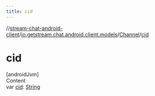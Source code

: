 ```yaml
---
title: cid
---
```

//[stream-chat-android-client](../../../index.md)/[io.getstream.chat.android.client.models](../index.md)/[Channel](index.md)/[cid](cid.md)



# cid  
[androidJvm]  
Content  
var [cid](cid.md): [String](https://kotlinlang.org/api/latest/jvm/stdlib/kotlin/-string/index.html)  



